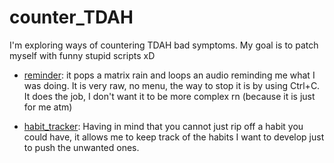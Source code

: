 # counter_TDAH
 I'm exploring ways of countering TDAH bad symptoms.
 My goal is to patch myself with funny stupid scripts xD

- [reminder](https://github.com/shemphys/counter_TDAH/tree/main/reminder): it pops a matrix rain and loops an audio reminding me what I was doing. It is very raw, no menu, the way to stop it is by using Ctrl+C. It does the job, I don't want it to be more complex rn (because it is just for me atm)

- [habit_tracker](https://github.com/shemphys/counter_TDAH/tree/main/habit_tracker): Having in mind that you cannot just rip off a habit you could have, it allows me to keep track of the habits I want to develop just to push the unwanted ones.